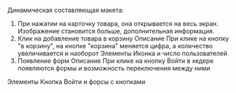 Динамическая составляющая макета:

1. При нажатии на карточку товара, она открывается на весь экран.
Изображение становится больше, дополнительная информация.
2. Клик на добавление товара в корзину
Описание
При клике на кнопку "в корзину", на кнопке "корзина" меняется цифра, а количество увеличивается и наоборот
Элементы
Иконка и число пользователей
3. Появление форм
Описание
При клике на кнопку Войти в хедере появляются формы и возможность переключения между ними

Элементы
Кнопка Войти и форсы с кнопками
